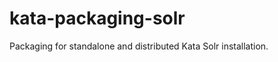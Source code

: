 kata-packaging-solr
===================

Packaging for standalone and distributed Kata Solr installation.
